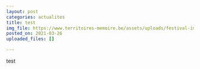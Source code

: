 ```yaml
---
layout: post
categories: actualites
title: test
img_file: https://www.territoires-memoire.be/assets/uploads/festival-imagesante_web.jpg
posted_on: 2021-03-26
uploaded_files: []

---
```

test